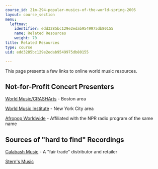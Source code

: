 ```yaml
---
course_id: 21m-294-popular-musics-of-the-world-spring-2005
layout: course_section
menu:
  leftnav:
    identifier: edd3285bc129e2edab9549975db80155
    name: Related Resources
    weight: 70
title: Related Resources
type: course
uid: edd3285bc129e2edab9549975db80155

---
```


This page presents a few links to online world music resources.

Not-for-Profit Concert Presenters
---------------------------------

[World Music/CRASHArts](http://www.worldmusic.org/) - Boston area

[World Music Institute](http://www.worldmusicinstitute.org/) - New York City area

[Afropop Worldwide](http://afropop.org/) - Affiliated with the NPR radio program of the same name

Sources of "hard to find" Recordings
------------------------------------

[Calabash Music](http://www.calabashmusic.com/) - A "fair trade" distributor and retailer

[Stern's Music](http://www.sternsmusic.com/)